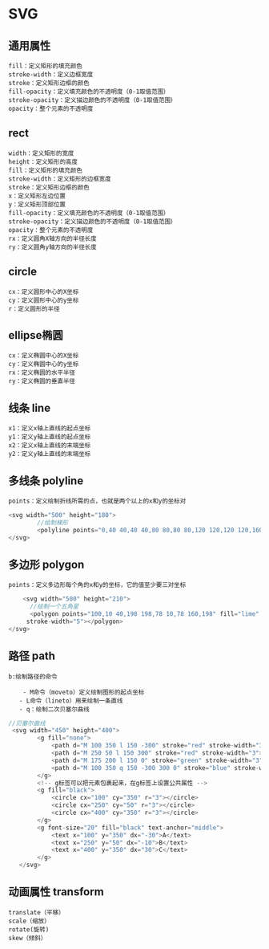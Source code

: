 # SVG
## 通用属性
    fill：定义矩形的填充颜色
    stroke-width：定义边框宽度
    stroke：定义矩形边框的颜色
    fill-opacity：定义填充颜色的不透明度（0-1取值范围）
    stroke-opacity：定义描边颜色的不透明度（0-1取值范围）
    opacity：整个元素的不透明度

## rect
    width：定义矩形的宽度
    height：定义矩形的高度
    fill：定义矩形的填充颜色
    stroke-width：定义矩形的边框宽度
    stroke：定义矩形边框的颜色
    x：定义矩形左边位置
    y：定义矩形顶部位置
    fill-opacity：定义填充颜色的不透明度（0-1取值范围）
    stroke-opacity：定义描边颜色的不透明度（0-1取值范围）
    opacity：整个元素的不透明度
    rx：定义圆角X轴方向的半径长度
    ry：定义圆角y轴方向的半径长度

## circle
    cx：定义圆形中心的X坐标
    cy：定义圆形中心的y坐标
    r：定义圆形的半径
## ellipse椭圆
    cx：定义椭圆中心的X坐标
    cy：定义椭圆中心的y坐标
    rx：定义椭圆的水平半径
    ry：定义椭圆的垂直半径

## 线条 line
    x1：定义x轴上直线的起点坐标
    y1：定义y轴上直线的起点坐标
    x2：定义x轴上直线的末端坐标
    y2：定义y轴上直线的末端坐标

## 多线条 polyline
    points：定义绘制折线所需的点，也就是两个以上的x和y的坐标对
```js
<svg width="500" height="180">
        //绘制梯形
        <polyline points="0,40 40,40 40,80 80,80 80,120 120,120 120,160" fill="none" stroke="red" stroke-width="4"></polyline>
</svg>
```
## 多边形 polygon
    points：定义多边形每个角的x和y的坐标，它的值至少要三对坐标
```js
    <svg width="500" height="210">
      //绘制一个五角星
      <polygon points="100,10 40,198 198,78 10,78 160,198" fill="lime" stroke="purple" 
     stroke-width="5"></polygon>
</svg>
```
## 路径 path
    b:绘制路径的命令

        - M命令（moveto）定义绘制图形的起点坐标
       - L命令（lineto）用来绘制一条直线
       - q：绘制二次贝塞尔曲线
```js
//贝塞尔曲线
 <svg width="450" height="400">
        <g fill="none">
            <path d="M 100 350 l 150 -300" stroke="red" stroke-width="3"></path>
            <path d="M 250 50 l 150 300" stroke="red" stroke-width="3"></path>
            <path d="M 175 200 l 150 0" stroke="green" stroke-width="3"></path>
            <path d="M 100 350 q 150 -300 300 0" stroke="blue" stroke-width="3"></path>
        </g>
        <!-- g标签可以把元素包裹起来，在g标签上设置公共属性 -->
        <g fill="black">
            <circle cx="100" cy="350" r="3"></circle>
            <circle cx="250" cy="50" r="3"></circle>
            <circle cx="400" cy="350" r="3"></circle>
        </g>
        <g font-size="20" fill="black" text-anchor="middle">
            <text x="100" y="350" dx="-30">A</text>
            <text x="250" y="50" dx="-10">B</text>
            <text x="400" y="350" dx="30">C</text>
        </g>
   </svg>
```

## 动画属性 transform
    translate（平移）
    scale（缩放）
    rotate(旋转)
    skew（倾斜）

